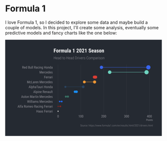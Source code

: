 # Formula 1

I love Formula 1, so I decided to explore some data and maybe build a couple of
models. In this project, I'll create some analysis, eventually some predictive
models and fancy charts like the one below:

![Head to Head Drivers Comparison Chart](./sample_chart.png)

